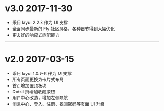 
# v3.0 2017-11-30

* 采用 layui 2.2.3 作为 UI 支撑
* 全面同步最新的 Fly 社区风格，各种细节得到大幅优化
* 更友好的响应式适配能力

---

# v2.0 2017-03-15

* 采用 layui 1.0.9-R 作为 UI 支撑
* 所有页面更换为卡片式布局
* 首页增加置顶板块
* Detail 页增加收藏按钮
* 用户中心改造，增加左侧导航
* 消息中心、登入、注册、找回密码等页面 UI 升级


